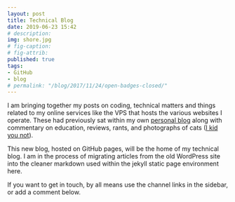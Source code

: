 ```yaml
---
layout: post
title: Technical Blog
date: 2019-06-23 15:42
# description: 
img: shore.jpg
# fig-caption: 
# fig-attrib: 
published: true
tags:
- GitHub
- blog
# permalink: "/blog/2017/11/24/open-badges-closed/"
---
```

I am bringing together my posts on coding, technical matters and things related to my online services like the VPS that hosts the various websites I operate. These had previously sat within my own [personal blog](https://cullaloe.com) along with commentary on education, reviews, rants, and photographs of cats ([I kid you not](https://500px.com/photo/272137057/take-me-home-by-nick-hood)).

This new blog, hosted on GitHub pages, will be the home of my technical blog. I am in the process of migrating articles from the old WordPress site into the cleaner markdown used within the jekyll static page environment here.

If you want to get in touch, by all means use the channel links in the sidebar, or add a comment below.